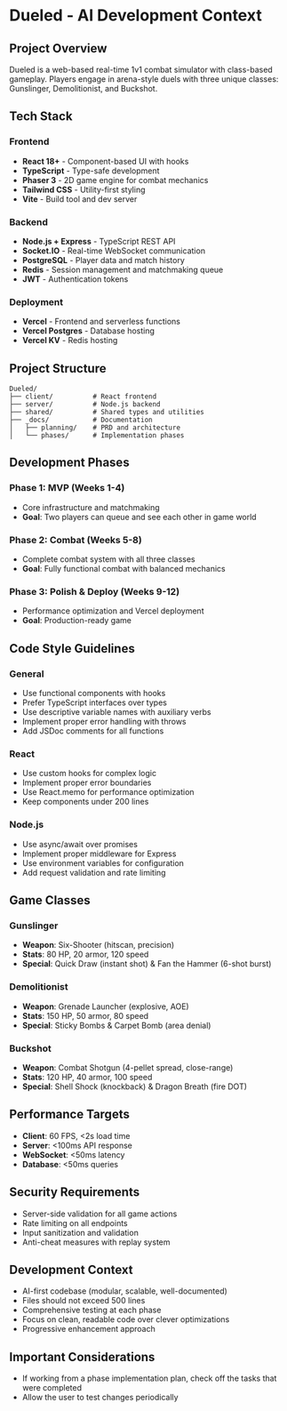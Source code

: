 # Dueled - AI Development Context

## Project Overview
Dueled is a web-based real-time 1v1 combat simulator with class-based gameplay. Players engage in arena-style duels with three unique classes: Gunslinger, Demolitionist, and Buckshot.

## Tech Stack

### Frontend
- **React 18+** - Component-based UI with hooks
- **TypeScript** - Type-safe development
- **Phaser 3** - 2D game engine for combat mechanics
- **Tailwind CSS** - Utility-first styling
- **Vite** - Build tool and dev server

### Backend
- **Node.js + Express** - TypeScript REST API
- **Socket.IO** - Real-time WebSocket communication
- **PostgreSQL** - Player data and match history
- **Redis** - Session management and matchmaking queue
- **JWT** - Authentication tokens

### Deployment
- **Vercel** - Frontend and serverless functions
- **Vercel Postgres** - Database hosting
- **Vercel KV** - Redis hosting

## Project Structure
```
Dueled/
├── client/          # React frontend
├── server/          # Node.js backend
├── shared/          # Shared types and utilities
├── _docs/           # Documentation
│   ├── planning/    # PRD and architecture
│   └── phases/      # Implementation phases
```

## Development Phases

### Phase 1: MVP (Weeks 1-4)
- Core infrastructure and matchmaking
- **Goal**: Two players can queue and see each other in game world

### Phase 2: Combat (Weeks 5-8)
- Complete combat system with all three classes
- **Goal**: Fully functional combat with balanced mechanics

### Phase 3: Polish & Deploy (Weeks 9-12)
- Performance optimization and Vercel deployment
- **Goal**: Production-ready game

## Code Style Guidelines

### General
- Use functional components with hooks
- Prefer TypeScript interfaces over types
- Use descriptive variable names with auxiliary verbs
- Implement proper error handling with throws
- Add JSDoc comments for all functions

### React
- Use custom hooks for complex logic
- Implement proper error boundaries
- Use React.memo for performance optimization
- Keep components under 200 lines

### Node.js
- Use async/await over promises
- Implement proper middleware for Express
- Use environment variables for configuration
- Add request validation and rate limiting

## Game Classes

### Gunslinger
- **Weapon**: Six-Shooter (hitscan, precision)
- **Stats**: 80 HP, 20 armor, 120 speed
- **Special**: Quick Draw (instant shot) & Fan the Hammer (6-shot burst)

### Demolitionist
- **Weapon**: Grenade Launcher (explosive, AOE)
- **Stats**: 150 HP, 50 armor, 80 speed
- **Special**: Sticky Bombs & Carpet Bomb (area denial)

### Buckshot
- **Weapon**: Combat Shotgun (4-pellet spread, close-range)
- **Stats**: 120 HP, 40 armor, 100 speed
- **Special**: Shell Shock (knockback) & Dragon Breath (fire DOT)

## Performance Targets
- **Client**: 60 FPS, <2s load time
- **Server**: <100ms API response
- **WebSocket**: <50ms latency
- **Database**: <50ms queries

## Security Requirements
- Server-side validation for all game actions
- Rate limiting on all endpoints
- Input sanitization and validation
- Anti-cheat measures with replay system

## Development Context
- AI-first codebase (modular, scalable, well-documented)
- Files should not exceed 500 lines
- Comprehensive testing at each phase
- Focus on clean, readable code over clever optimizations
- Progressive enhancement approach

## Important Considerations
- If working from a phase implementation plan, check off the tasks that were completed
- Allow the user to test changes periodically